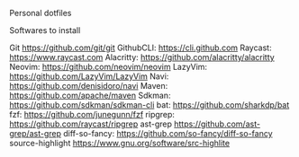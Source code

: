 Personal dotfiles

Softwares to install

Git			https://github.com/git/git
GithubCLI:		https://cli.github.com
Raycast:		https://www.raycast.com
Alacritty:		https://github.com/alacritty/alacritty
Neovim:			https://github.com/neovim/neovim
LazyVim:		https://github.com/LazyVim/LazyVim
Navi:			https://github.com/denisidoro/navi
Maven:			https://github.com/apache/maven
Sdkman:			https://github.com/sdkman/sdkman-cli
bat:			https://github.com/sharkdp/bat
fzf:			https://github.com/junegunn/fzf
ripgrep:		https://github.com/raycast/ripgrep
ast-grep		https://github.com/ast-grep/ast-grep
diff-so-fancy:		https://github.com/so-fancy/diff-so-fancy
source-highlight	https://www.gnu.org/software/src-highlite
